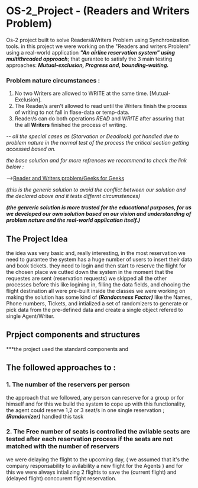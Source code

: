 # OS-2_Project - (Readers and Writers Problem)
Os-2 project built to solve Readers&Writers Problem using Synchronization tools.
in this project we were working on the "Readers and writers Problem" using a real-world application ***"An airline reservation system" using multithreaded approach***;
that gurantee to satisfy the 3 main testing approaches: ***Mutual-exclusion, Progress and, bounding-waiting.***
 
### Problem nature circumstances :
1. No two Writers are allowed to WRITE at the same time. [Mutual-Exclusion].
2. The Reader/s aren't allowed to read until the Writers finish the process of writing to not fall in flase-data or temp-data.
3. Reader/s can do both operations _READ_ and _WRITE_ after assuring that the all **Writers** finished the process of writing.

-- *all the special cases as (Starvation or Deadlock) got handled due to problem nature in the normal test of the process the critical section getting accessed based on.*

*the base solution and for more refrences we recommend to check the link below :*

-->[Reader and Writers problem/Geeks for Geeks](https://www.geeksforgeeks.org/readers-writers-problem-set-1-introduction-and-readers-preference-solution/) 

*(this is the generic solution to avoid the conflict between our solution and the declared above and it tests differnt circumstences)*

***(the genreric solution is more trusted for the educational purposes, for us we developed our own solution based on our vision and 
understanding of problem nature and the real-world application itself.)***

## The Project Idea
the idea was very basic and, really interesting, in the most reservation we need to gurantee the system has a huge number of users to insert their data and book tickets.
they need to login and then start to reserve the flight for the chosen place we cutted down the system in the moment that the requestes are sent (reservation requests) 
we skipped all the other processes before this like logining in, filling the data fields, and chooing the flight destination all were pre-built inside the classes
we were working on making the solution has some kind of ***(Randomness Factor)*** like the Names, Phone numbers, Tickets, and intialized a set of randomizers to generate or 
pick data from the pre-defined data and create a single object refered to single Agent/Writer.

## Prpject components and structures
***the project used the standard components and 

## The followed approaches to  :

### 1. The number of the reservers per person 
the approach that we followed, any person can reserve for a group or for himself and for this we build the system to cope up with this functionality, the agent
could reserve 1,2 or 3 seat/s in one single reservation ; ***(Randomizer)*** handled this task 
### 2. The Free number of seats is controlled the avilable seats are tested after each reservation process if the seats are not matched with the number of reservers
we were delaying the flight to the upcoming day, ( we assumed that it's the company responsability to avilability a new flight for the Agents )
and for this we were always intializing 2 flights to save the (current flight) and (delayed flight) conccurent flight reservation.
